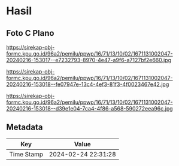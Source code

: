 # Hasil

## Foto C Plano

https://sirekap-obj-formc.kpu.go.id/96a2/pemilu/ppwp/16/71/13/10/02/1671131002047-20240216-153017--e7232793-8970-4e47-a9f6-a7127bf2e660.jpg

https://sirekap-obj-formc.kpu.go.id/96a2/pemilu/ppwp/16/71/13/10/02/1671131002047-20240216-153018--fe07947e-13c4-4ef3-81f3-4f0023467e42.jpg

https://sirekap-obj-formc.kpu.go.id/96a2/pemilu/ppwp/16/71/13/10/02/1671131002047-20240216-153018--d39e1e04-7ca4-4f86-a568-590272eea96c.jpg


## Metadata

| Key        | Value               |
| ---------- | ------------------- |
| Time Stamp | 2024-02-24 22:31:28 |




